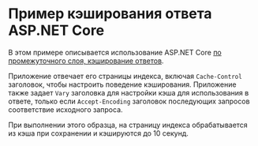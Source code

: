 # <a name="aspnet-core-response-caching-sample"></a>Пример кэширования ответа ASP.NET Core

В этом примере описывается использование ASP.NET Core [по промежуточного слоя, кэширование ответов](https://docs.microsoft.com/aspnet/core/performance/caching/middleware).

Приложение отвечает его страницы индекса, включая `Cache-Control` заголовок, чтобы настроить поведение кэширования. Приложение также задает `Vary` заголовка для настройки кэша для использования в ответе, только если `Accept-Encoding` заголовок последующих запросов соответствие исходного запроса.

При выполнении этого образца, на страницу индекса обрабатывается из кэша при сохранении и кэшируются до 10 секунд.

